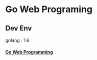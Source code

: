 # Go Web Programing

## Dev Env
golang : 1.6


#### [Go Web Programming](https://www.manning.com/books/go-web-programming)
